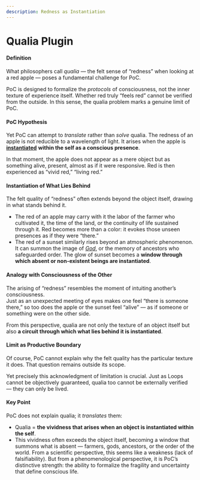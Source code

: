 ```yaml
---
description: Redness as Instantiation
---
```


# Qualia Plugin

#### **Definition**

What philosophers call _qualia_ — the felt sense of “redness” when looking at a red apple — poses a fundamental challenge for PoC.

PoC is designed to formalize the _protocols_ of consciousness, not the inner texture of experience itself. Whether red truly “feels red” cannot be verified from the outside. In this sense, the qualia problem marks a genuine limit of PoC.

#### **PoC Hypothesis**

Yet PoC can attempt to _translate_ rather than _solve_ qualia. The redness of an apple is not reducible to a wavelength of light. It arises when the apple is [**instantiated**](../core-protocol/operations/instantiation.md) **within the self as a conscious presence**.

In that moment, the apple does not appear as a mere object but as something alive, present, almost as if it were responsive. Red is then experienced as “vivid red,” “living red.”

#### **Instantiation of What Lies Behind**

The felt quality of “redness” often extends beyond the object itself, drawing in what stands behind it.

* The red of an apple may carry with it the labor of the farmer who cultivated it, the time of the land, or the continuity of life sustained through it. Red becomes more than a color: it evokes those unseen presences as if they were “there.”
* The red of a sunset similarly rises beyond an atmospheric phenomenon. It can summon the image of [_God_](god-plugin.md), or the memory of ancestors who safeguarded order. The glow of sunset becomes a **window through which absent or non-existent beings are instantiated**.

#### **Analogy with Consciousness of the Other**

The arising of “redness” resembles the moment of intuiting another’s consciousness.\
Just as an unexpected meeting of eyes makes one feel “there is someone there,” so too does the apple or the sunset feel “alive” — as if someone or something were on the other side.

From this perspective, qualia are not only the texture of an object itself but also **a circuit through which what lies behind it is instantiated**.

#### **Limit as Productive Boundary**

Of course, PoC cannot explain why the felt quality has the particular texture it does. That question remains outside its scope.

Yet precisely this acknowledgment of limitation is crucial. Just as Loops cannot be objectively guaranteed, qualia too cannot be externally verified — they can only be lived.

#### **Key Point**

PoC does not explain qualia; it _translates_ them:

* Qualia = **the vividness that arises when an object is instantiated within the self**.
* This vividness often exceeds the object itself, becoming a window that summons what is absent — farmers, gods, ancestors, or the order of the world. From a scientific perspective, this seems like a weakness (lack of falsifiability). But from a phenomenological perspective, it is PoC’s distinctive strength: the ability to formalize the fragility and uncertainty that define conscious life.
